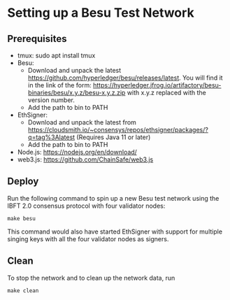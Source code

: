 <!--
 Copyright IBM Corp. All Rights Reserved.

 SPDX-License-Identifier: CC-BY-4.0
 -->
# Setting up a Besu Test Network

## Prerequisites
- tmux: sudo apt install tmux
- Besu: 
	* Download and unpack the latest https://github.com/hyperledger/besu/releases/latest. You will find it in the link of the form: https://hyperledger.jfrog.io/artifactory/besu-binaries/besu/x.y.z/besu-x.y.z.zip with x.y.z replaced with the version number.
	* Add the path to bin to PATH
- EthSigner: 
	* Download and unpack the latest from https://cloudsmith.io/~consensys/repos/ethsigner/packages/?q=tag%3Alatest (Requires Java 11 or later)
	* Add the path to bin to PATH
- Node.js: https://nodejs.org/en/download/
- web3.js: https://github.com/ChainSafe/web3.js

## Deploy
Run the following command to spin up a new Besu test network using the IBFT 2.0 consensus protocol with four validator nodes:
```
make besu
```
This command would also have started EthSigner with support for multiple singing keys with all the four validator nodes as signers.

## Clean
To stop the network and to clean up the network data, run
```
make clean
```
